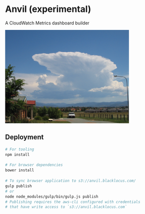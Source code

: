 Anvil (experimental)
====================
A CloudWatch Metrics dashboard builder

<img src="https://raw.githubusercontent.com/blacklocus/anvil/master/doc/Cumulonimbus_incus_cloud_Jan2008.jpg" width="400"/>


## Deployment ##

```bash
# For tooling
npm install

# For browser dependencies
bower install

# To sync browser application to s3://anvil.blacklocus.com/
gulp publish
# or
node node_modules/gulp/bin/gulp.js publish
# Publishing requires the aws-cli configured with credentials
# that have write access to `s3://anvil.blacklocus.com`
```
